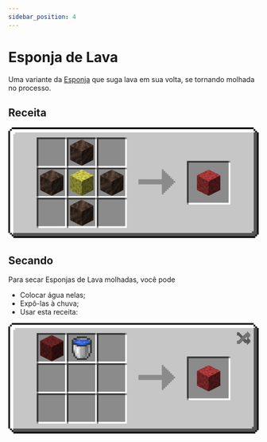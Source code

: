 ```yaml
---
sidebar_position: 4
---
```


# Esponja de Lava

Uma variante da [Esponja](https://pt.minecraft.wiki/w/Esponja) que suga lava em sua volta, se tornando molhada no processo.


## Receita

![](/img/coxinha/recipes/lava_sponge.png)

## Secando

Para secar Esponjas de Lava molhadas, você pode

- Colocar água nelas;
- Expô-las à chuva;
- Usar esta receita:

![](/img/coxinha/recipes/lava_sponge_drying.png)